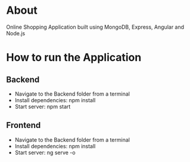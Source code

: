 # About #
Online Shopping Application built using MongoDB, Express, Angular and Node.js

# How to run the Application #

## Backend ##
- Navigate to the Backend folder from a terminal
- Install dependencies: npm install
- Start server: npm start

## Frontend ##
- Navigate to the Backend folder from a terminal
- Install dependencies: npm install
- Start server: ng serve -o

